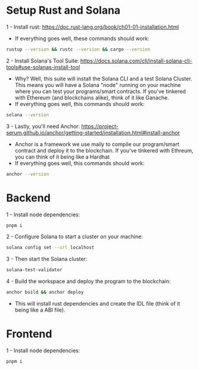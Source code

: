 # Setup Rust and Solana

1 - Install rust: https://doc.rust-lang.org/book/ch01-01-installation.html
  - If everything goes well, these commands should work:
```bash
rustup --version && rustc --version && cargo --version
```
2 - Install Solana's Tool Suite: https://docs.solana.com/cli/install-solana-cli-tools#use-solanas-install-tool
  - Why? Well, this suite will install the Solana CLI and a test Solana Cluster. This means you will have a Solana "node" running on your machine where you can test your programs/smart contracts. If you've tinkered with Ethereum (and blockchains alike), think of it like Ganache.
  - If everything goes well, this commands should work:
```bash
solana --version
```
3 - Lastly, you'll need Anchor: https://project-serum.github.io/anchor/getting-started/installation.html#install-anchor
  - Anchor is a framework we use maily to compile our program/smart contract and deploy it to the blockchain. If you've tinkered with Ethreum, you can think of it being like a Hardhat
  - If everything goes well, this commands should work:
```bash
anchor --version
```

# Backend

1 - Install node dependencies:
```bash
pnpm i
```
2 - Configure Solana to start a cluster on your machine:
```bash
solana config set --url localhost
```
3 - Then start the Solana cluster:
```bash
solana-test-validator
```
4 - Build the workspace and deploy the program to the blockchain:
```bash
anchor build && anchor deploy
```
  - This will install rust dependencies and create the IDL file (think of it being like a ABI file). 

# Frontend

1 - Install node dependencies:
```bash
pnpm i
```
